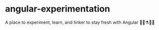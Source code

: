 # angular-experimentation
A place to experiment, learn, and tinker to stay fresh with Angular 🧪🔬⚗️🧬🧫

